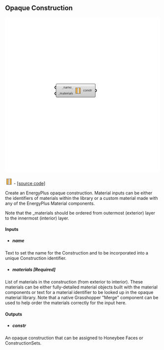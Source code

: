 ## Opaque Construction

![](../../images/components/Opaque_Construction.png)

![](../../images/icons/Opaque_Construction.png) - [[source code]](https://github.com/ladybug-tools/honeybee-grasshopper-energy/blob/master/honeybee_grasshopper_energy/src//HB%20Opaque%20Construction.py)


Create an EnergyPlus opaque construction. Material inputs can be either the identifiers of materials within the library or a custom material made with any of the EnergyPlus Material components. 

Note that the _materials should be ordered from outermost (exterior) layer to the innermost (interior) layer. 



#### Inputs
* ##### name 
Text to set the name for the Construction and to be incorporated into a unique Construction identifier. 
* ##### materials [Required]
List of materials in the construction (from exterior to interior). These materials can be either fully-detailed material objects built with the material components or text for a material identifier to be looked up in the opaque material library.  Note that a native Grasshopper "Merge" component can be used to help order the materials correctly for the input here. 

#### Outputs
* ##### constr
An opaque construction that can be assigned to Honeybee Faces or ConstructionSets. 